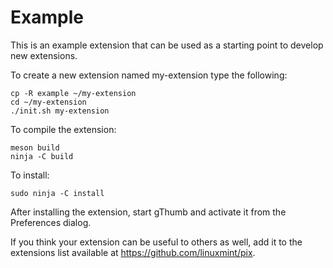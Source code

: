 # Example

This is an example extension that can be used as a starting point to develop
new extensions.

To create a new extension named my-extension type the following:

    cp -R example ~/my-extension
    cd ~/my-extension
    ./init.sh my-extension

To compile the extension:

    meson build
    ninja -C build

To install:

    sudo ninja -C install

After installing the extension, start gThumb and activate it from the
Preferences dialog.

If you think your extension can be useful to others as well, add it to
the extensions list available at <https://github.com/linuxmint/pix>.
